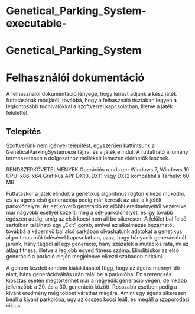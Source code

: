 # Genetical_Parking_System-executable-
# Genetical_Parking_System
# Felhasználói dokumentáció
A felhasználói dokumentáció lényege, hogy leírást adjunk a kész játék futtatásának módjáról, továbbá, hogy a felhasználó tisztában legyen a legfontosabb tudnivalókkal a szoftverrel kapcsolatban, illetve a játék felülettel.
## Telepítés
Szoftverünk nem igényel telepítést, egyszerűen kattintsunk a GeneticalParkingSystem.exe fájlra, és a játék elindul. A futtatható állomány természetesen a dolgozathoz mellékelt lemezen elérhetők lesznek.
 
RENDSZERKÖVETELMÉNYEK
Operációs rendszer:	Windows 7, Windows 10
CPU:	x86, x64
Grafikus API:	DX10, DX11 vagy DX12 kompatibilis
Tárhely:	60 MB

Futtatáskor a játék elindul, a genetikus algoritmus rögtön elkezd működni, és az ágens első generációja pedig már keresik az utat a kijelölt parkolóhelyre. Az ezt követő generáció ez előbbi eredményeitől vezérelve már nagyobb eséllyel közelíti meg a cél-parkolóhelyet, és így tovább egészen addig, amíg az első kocsi nem áll be sikeresen.
A felület bal felső sarkában található egy „Exit” gomb, amivel az alkalmazás bezárható, továbbá a képernyő bal alsó sarkában olvashatunk adatokat a genetikus algoritmus működésével kapcsolatban, azaz, hogy hányadik generációnál járunk, hány tagból áll egy generáció, hány százalék a mutációs ráta, mi az átlag fitness, illetve a legjobb egyed fitness száma.
Elindításkor az első generáció a parkoló elején megjelenve elkezd szabadon cirkálni.
 
A genom kezdeti random kialakításától függ, hogy az ágens mennyi idő alatt, hány generációváltás után talál be a parkolóba. Ez szerencsés kiosztás esetén megtörténhet már a negyedik generáció végén, de inkább jellemzőbb a 20. és a 30. generáció között. Rosszabb esetben pedig a kívánt eredmény még többet várathat magára. Amint egy ágens sikeresen beáll a kívánt parkolóba, úgy az összes kocsi leáll, és megáll a szaporodási ciklus.
